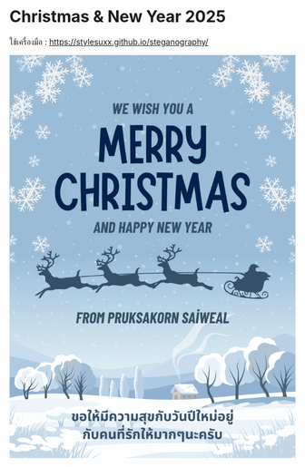 # Christmas & New Year 2025

ใช้เครื่องมือ : https://stylesuxx.github.io/steganography/

![Chistmas&happynewyear](/Image/Pasd.png)
